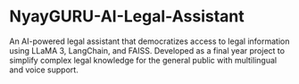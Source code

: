 # NyayGURU-AI-Legal-Assistant
An AI-powered legal assistant that democratizes access to legal information using LLaMA 3, LangChain, and FAISS. Developed as a final year project to simplify complex legal knowledge for the general public with multilingual and voice support.
